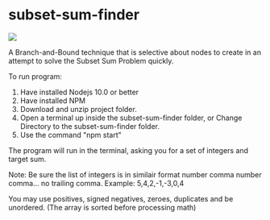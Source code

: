 # subset-sum-finder
[![](https://img.shields.io/github/license/ClintMulligan/subset-sum-finder.svg)](https://github.com/ClintMulligan/subset-sum-finder/blob/master/LICENSE)

A Branch-and-Bound technique that is selective about nodes to create in an attempt to solve the Subset Sum Problem quickly.

To run program:

1. Have installed Nodejs 10.0 or better
2. Have installed NPM
3. Download and unzip project folder.
4. Open a terminal up inside the subset-sum-finder folder, or Change Directory to the subset-sum-finder folder.
5. Use the command "npm start"

The program will run in the terminal, asking you for a set of integers and target sum.

Note: Be sure the list of integers is in similair format number comma number comma... no trailing comma.
Example: 5,4,2,-1,-3,0,4

You may use positives, signed negatives, zeroes, duplicates and be unordered. (The array is sorted before processing math)
